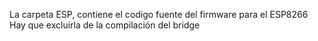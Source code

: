 La carpeta ESP, contiene el codigo fuente del firmware para el ESP8266
Hay que excluirla de la compilación del bridge
